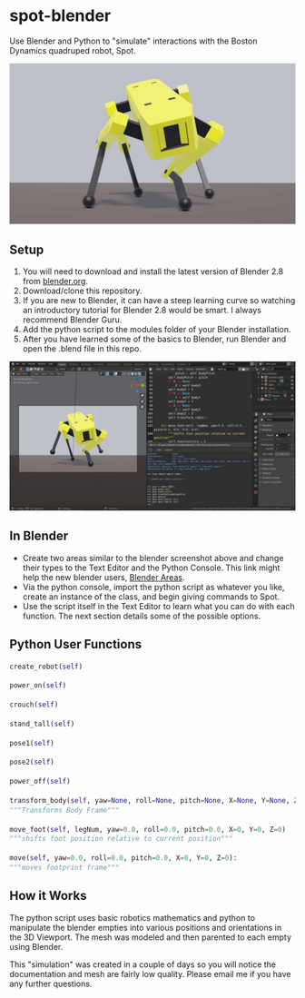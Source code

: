 # spot-blender
 Use Blender and Python to "simulate" interactions with the Boston Dynamics quadruped robot, Spot.

![alt text](spot_twist2_edited.jpg)

## Setup
1. You will need to download and install the latest version of Blender 2.8 from [blender.org](blender.org).
2. Download/clone this repository.
3. If you are new to Blender, it can have a steep learning curve so watching an introductory tutorial for Blender 2.8 would be smart. I always recommend Blender Guru.
4. Add the python script to the modules folder of your Blender installation.
5. After you have learned some of the basics to Blender, run Blender and open the .blend file in this repo.

![alt text](spot-blender_example.JPG)

## In Blender
* Create two areas similar to the blender screenshot above and change their types to the Text Editor and the Python Console. This link might help the new blender users, [Blender Areas](https://docs.blender.org/manual/en/latest/interface/window_system/areas.html).
* Via the python console, import the python script as whatever you like, create an instance of the class, and begin giving commands to Spot.
* Use the script itself in the Text Editor to learn what you can do with each function. The next section details some of the possible options.

## Python User Functions
```python
create_robot(self)

power_on(self)

crouch(self)

stand_tall(self)

pose1(self)

pose2(self)

power_off(self)

transform_body(self, yaw=None, roll=None, pitch=None, X=None, Y=None, Z=None)
"""Transforms Body Frame"""

move_foot(self, legNum, yaw=0.0, roll=0.0, pitch=0.0, X=0, Y=0, Z=0)
"""shifts foot position relative to current position"""

move(self, yaw=0.0, roll=0.0, pitch=0.0, X=0, Y=0, Z=0):
"""moves footprint frame"""
```

## How it Works
The python script uses basic robotics mathematics and python to manipulate the blender empties into various positions and orientations in the 3D Viewport. The mesh was modeled and then parented to each empty using Blender.

This "simulation" was created in a couple of days so you will notice the documentation and mesh are fairly low quality. Please email me if you have any further questions.
